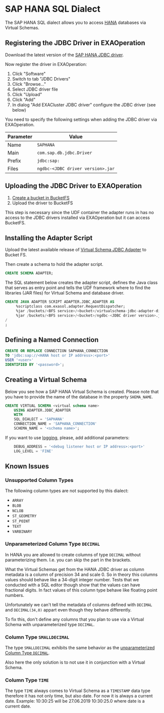 # SAP HANA SQL Dialect

The SAP HANA SQL dialect allows you to access [HANA](https://www.sap.com/products/hana.html) databases via Virtual Schemas.

## Registering the JDBC Driver in EXAOperation

Download the latest version of the [SAP HANA JDBC driver](https://search.maven.org/search?q=g:com.sap.cloud.db.jdbc%20AND%20a:ngdbc&core=gav).

Now register the driver in EXAOperation:

1. Click "Software"
1. Switch to tab "JDBC Drivers"
1. Click "Browse..."
1. Select JDBC driver file
1. Click "Upload"
1. Click "Add"
1. In dialog "Add EXACluster JDBC driver" configure the JDBC driver (see below)

You need to specify the following settings when adding the JDBC driver via EXAOperation.

| Parameter | Value                                               |
|-----------|-----------------------------------------------------|
| Name      | `SAPHANA`                                           |
| Main      | `com.sap.db.jdbc.Driver`                            |
| Prefix    | `jdbc:sap:`                                         |
| Files     | `ngdbc-<JDBC driver version>.jar`                   |

## Uploading the JDBC Driver to EXAOperation

1. [Create a bucket in BucketFS](https://docs.exasol.com/administration/on-premise/bucketfs/create_new_bucket_in_bucketfs_service.htm) 
1. Upload the driver to BucketFS

This step is necessary since the UDF container the adapter runs in has no access to the JDBC drivers installed via EXAOperation but it can access BucketFS.

## Installing the Adapter Script

Upload the latest available release of [Virtual Schema JDBC Adapter](https://github.com/exasol/virtual-schemas/releases) to Bucket FS.

Then create a schema to hold the adapter script.

```sql
CREATE SCHEMA ADAPTER;
```

The SQL statement below creates the adapter script, defines the Java class that serves as entry point and tells the UDF framework where to find the libraries (JAR files) for Virtual Schema and database driver.

```sql
CREATE JAVA ADAPTER SCRIPT ADAPTER.JDBC_ADAPTER AS
     %scriptclass com.exasol.adapter.RequestDispatcher;
     %jar /buckets/<BFS service>/<bucket>/virtualschema-jdbc-adapter-dist-2.0.1.jar;
     %jar /buckets/<BFS service>/<bucket>/ngdbc-<JDBC driver version>.jar;
/
;
```

## Defining a Named Connection
    
```sql
CREATE OR REPLACE CONNECTION SAPHANA_CONNECTION 
TO 'jdbc:sap://<HANA host or IP address>:<port>' 
USER '<user>' 
IDENTIFIED BY '<password>';
```

## Creating a Virtual Schema

Below you see how a SAP HANA Virtual Schema is created. Please note that you have to provide the name of the database in the property `SHEMA_NAME`.

```sql
CREATE VIRTUAL SCHEMA <virtual schema name>
    USING ADAPTER.JDBC_ADAPTER 
    WITH
    SQL_DIALECT = 'SAPHANA'
    CONNECTION_NAME = 'SAPHANA_CONNECTION'
    SCHEMA_NAME = '<schema name>';
```
If you want to use [logging](../development/remote_logging.md), please, add additional parameters:
    
```sql
    DEBUG_ADDRESS = '<debug listener host or IP address>:<port>'
    LOG_LEVEL = 'FINE' 
``` 
    
## Known Issues

### Unsupported Column Types

The following column types are not supported by this dialect:

* `ARRAY`
* `BLOB`
* `NCLOB`
* `ST_GEOMETRY`
* `ST_POINT`
* `TEXT`
* `VARBINARY`

### Unparameterized Column Type `DECIMAL`

In HANA you are allowed to create columns of type `DECIMAL` without parameterizing them. I.e. you can skip the part in the brackets.

What the Virtual Schemas get from the HANA JDBC driver as column metadata is a column of precision 34 and scale 0. So in theory this columns values should behave like a 34-digit integer number. Tests that we conducted with a SQL editor though show that the values can have fractional digits. In fact values of this column type behave like floating point numbers.

Unfortunately we can't tell the metadata of columns defined with `DECIMAL` and `DECIMAL(34,0)` appart even though they behave differently.

To fix this, don't define any columns that you plan to use via a Virtual Schema with unparameterized type `DECIMAL`.

### Column Type `SMALLDECIMAL`

The type `SMALLDECIMAL` exhibits the same behavior as the [unparameterized Column Type `DECIMAL`](#unparameterized-column-type-decimal).

Also here the only solution is to not use it in conjunction with a Virtual Schema.

### Column Type `TIME`

The type `TIME` always comes to Virtual Schema as a  `TIMESTAMP` data type therefore it has not only time, but also date.
For now it is always a current date. Example: 10:30:25 will be 27.06.2019 10:30:25.0 where date is a current date. 